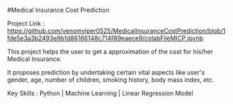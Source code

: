 #Medical Insurance Cost Prediction

Project Link : https://github.com/venomviper0525/MedicalInsuranceCostPrediction/blob/1fde5e3a3b2493e9b1d86166148c714f89eaece9/colabFileMICP.ipynb


This project helps the user to get a approximation of the cost for his/her Medical Insurance.

It proposes prediction by undertaking certain vital aspects like user's gender, age, number of children, smoking history, body mass index, etc.


Key Skills : Python | Machine Learning | Linear Regression Model
